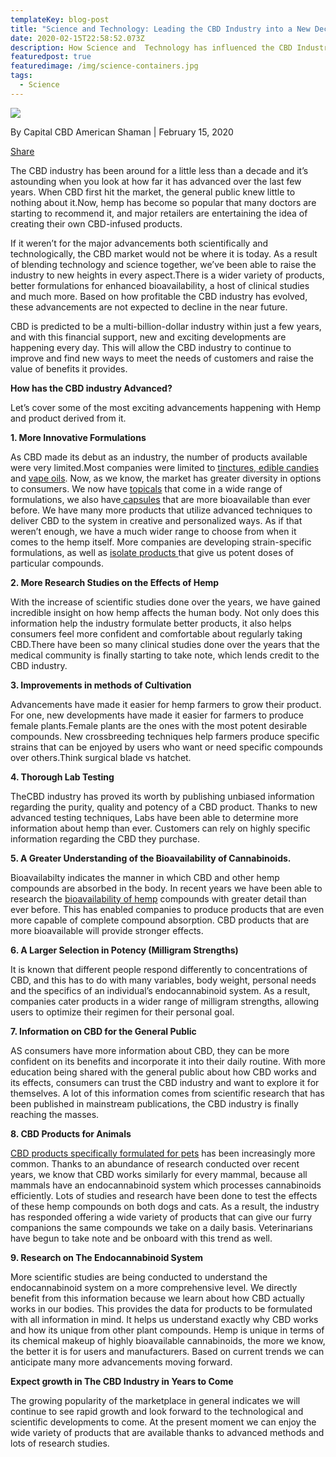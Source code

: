 ```yaml
---
templateKey: blog-post
title: "Science and Technology: Leading the CBD Industry into a New Decade "
date: 2020-02-15T22:58:52.073Z
description: How Science and  Technology has influenced the CBD Industry.
featuredpost: true
featuredimage: /img/science-containers.jpg
tags:
  - Science
---
```



![](/img/science-containers.jpg)

By Capital CBD American Shaman | February 15, 2020

[Share](https://www.facebook.com/sharer/sharer.php?u=https://capitalamericanshaman.com/blog/2020-05-31-science-and-technology-leading-the-cbd-industry-into-a-new-decade/)

The CBD industry has been around for a little less than a decade and it’s astounding when you look at how far it has advanced over the last few years.  When CBD first hit the market, the general public knew little to nothing about it.Now, hemp has become so popular that many doctors are starting to recommend it, and major retailers are entertaining the idea of creating their own CBD-infused products.

If it weren’t for the major advancements both scientifically and technologically, the CBD market would not be where it is today. As a result of blending technology and science together, we’ve been able to raise the industry to new heights in every aspect.There is a wider variety of products, better formulations for enhanced bioavailability, a host of clinical studies and much more. Based on how profitable the CBD industry has evolved, these advancements are not expected to decline in the near future.

CBD is predicted to be a multi-billion-dollar industry within just a few years, and with this financial support, new and exciting developments are happening every day. This will allow the CBD industry to continue to improve and find new ways to meet the needs of customers and raise the value of benefits it provides.

**How has the CBD industry Advanced?**

Let’s cover some of the most exciting advancements happening with Hemp and product derived from it.

**1. More Innovative Formulations**

As CBD made its debut as an industry, the number of products available were very limited.Most companies were limited to [tinctures](https://cbdamericanshaman.com/cbd-oils),[ edible candies](https://cbdamericanshaman.com/cbd-candy) and [vape oils](https://cbdamericanshaman.com/terpene-rich-hemp-oil-clearomizer). Now, as we know, the market has greater diversity in options to consumers. We now have [topicals](https://cbdamericanshaman.com/cbd-topicals) that come in a wide range of formulations, we also have[ capsules](https://cbdamericanshaman.com/cbd-capsules-pills) that are more bioavailable than ever before.  We have many more products that utilize advanced techniques to deliver CBD to the system in creative and personalized ways. As if that weren’t enough, we have a much wider range to choose from when it comes to the hemp itself.  More companies are developing strain-specific formulations, as well as [isolate products ](https://capitalamericanshaman.com/products)that give us potent doses of particular compounds.

**2. More Research Studies on the Effects of Hemp**

With the increase of scientific studies done over the years, we have gained incredible insight on how hemp affects the human body. Not only does this information help the industry formulate better products, it also helps consumers feel more confident and comfortable about regularly taking CBD.There have been so many clinical studies done over the years that the medical community is finally starting to take note, which lends credit to the CBD industry.

**3. Improvements in methods of Cultivation**

Advancements have made it easier for hemp farmers to grow their product. For one, new developments have made it easier for farmers to produce female plants.Female plants are the ones with the most potent desirable compounds. New crossbreeding techniques help farmers produce specific strains that can be enjoyed by users who want or need specific compounds over others.Think surgical blade vs hatchet.

**4. Thorough Lab Testing**

TheCBD industry has proved its worth by publishing unbiased information regarding the purity, quality and potency of a CBD product. Thanks to new advanced testing techniques, Labs have been able to determine more information about hemp than ever. Customers can rely on highly specific information regarding the CBD they purchase.

**5. A Greater Understanding of the Bioavailability of Cannabinoids.**

Bioavailabilty indicates the manner in which CBD and other hemp compounds are absorbed in the body.  In recent years we have been able to research the [bioavailability of hemp](https://cbdamericanshaman.com/proprietary-nanotechnology) compounds with greater detail than ever before.  This has enabled companies to produce products that are even more capable of complete compound absorption.  CBD products that are more bioavailable will provide stronger effects.

**6. A Larger Selection in Potency (Milligram Strengths)**

It is known that different people respond differently to concentrations of CBD, and this has to do with many variables, body weight, personal needs and the specifics of an individual’s endocannabinoid system.  As a result, companies cater products in a wider range of milligram strengths, allowing users to optimize their regimen for their personal goal.

**7. Information on CBD for the General Public**

AS consumers have more information about CBD, they can be more confident on its benefits and incorporate it into their daily routine.  With more education being shared with the general public about how CBD works and its effects, consumers can trust the CBD industry and want to explore it for themselves.  A lot of this information comes from scientific research that has been published in mainstream publications, the CBD industry is finally reaching the masses.

**8. CBD Products for Animals**

[CBD products specifically formulated for pets](https://capitalamericanshaman.com/products) has been increasingly more common. Thanks to an abundance of research conducted over recent years, we know that CBD works similarly for every mammal, because all mammals have an endocannabinoid system which processes cannabinoids efficiently.  Lots of studies and research have been done to test the effects of these hemp compounds on both dogs and cats.  As a result, the industry has responded offering a wide variety of products that can give our furry companions the same compounds we take on a daily basis.  Veterinarians have begun to take note and be onboard with this trend as well.

**9. Research on The Endocannabinoid System**

More scientific studies are being conducted to understand the endocannabinoid system on a more comprehensive level.  We directly benefit from this information because we learn about how CBD actually works in our bodies.  This provides the data for products to be formulated with all information in mind.  It helps us understand exactly why CBD works and how its unique from other plant compounds. Hemp is unique in terms of its chemical makeup of highly bioavailable cannabinoids, the more we know, the better it is for users and manufacturers.  Based on current trends we can anticipate many more advancements moving forward.

**Expect growth in The CBD Industry in Years to Come**

The growing popularity of the marketplace in general indicates we will continue to see rapid growth and look forward to the technological and scientific developments to come.  At the present moment we can enjoy the wide variety of products that are available thanks to advanced methods and lots of research studies.